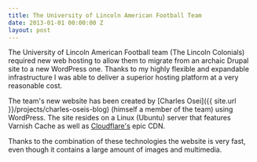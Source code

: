 ```yaml
---
title: The University of Lincoln American Football Team
date: 2013-01-01 00:00:00 Z
layout: post
---
```


The University of Lincoln American Football team (The Lincoln Colonials) required new web hosting to allow them to migrate from an archaic Drupal site to a new WordPress one. Thanks to my highly flexible and expandable infrastructure I was able to deliver a superior hosting platform at a very reasonable cost.

The team's new website has been created by [Charles Osei]({{ site.url }}/projects/charles-oseis-blog) (himself a member of the team) using WordPress. The site resides on a Linux (Ubuntu) server that features Varnish Cache as well as [Cloudflare's](https://www.cloudflare.com/) epic CDN.

Thanks to the combination of these technologies the website is very fast, even though it contains a large amount of images and multimedia.